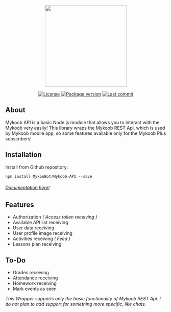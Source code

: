 <p align="center">
	<img src="https://mykoobot.github.io/Design-Assets/assets/mykoob-api/logo.svg" width="256">
</p>

<p align="center">
	<a href="https://github.com/MykooBot/Mykoob-API/blob/master/LICENSE"><img src="https://img.shields.io/github/license/MykooBot/Mykoob-API.svg" alt="License"></a>
	<a href="https://github.com/MykooBot/Mykoob-API/blob/master/package.json"><img src="https://img.shields.io/github/package-json/v/MykooBot/Mykoob-API.svg" alt="Package version"></a>
	<a href="https://github.com/MykooBot/Mykoob-API/commits/master"><img src="https://img.shields.io/github/last-commit/MykooBot/Mykoob-API.svg" alt="Last commit"></a>
</p>

## About
Mykoob API is a basic Node.js module that allows you to interact with the Mykoob very easily! This library wraps the Mykoob REST Api, which is used by Mykoob mobile app, so some features available only for the Mykoob Plus subscribers!

## Installation
Install from Github repository:
```
npm install MykooBot/Mykoob-API --save
```

###### [Documentation here!](https://mykoobot.github.io/Mykoob-API)

## Features
- Authorization _( Access token receiving )_
- Available API list receiving
- User data receiving
- User profile image receiving
- Activities receiving _( Feed )_
- Lessons plan receiving

## To-Do
- Grades receiving
- Attendance receiving
- Homework receiving
- Mark events as seen

_This Wrapper supports only the basic functionality of Mykoob REST Api. I do not plan to add support for something more specific, like chats._